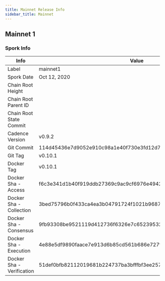 ```yaml
---
title: Mainnet Release Info
sidebar_title: Mainnet
---
```


## Mainnet 1

### Spork Info

| Info | Value | 
|--|--|
| Label | mainnet1 |
| Spork Date | Oct 12, 2020 |
| Chain Root Height |  |
| Chain Root Parent ID |  |
| Chain Root State Commit |  |
| Cadence Version | v0.9.2 |
| Git Commit | 114d45436e7d9052e910c98a1e40f730e3fd12d7 |
| Git Tag | v0.10.1 |
| Docker Tag | v0.10.1 |
| Docker Sha - Access | f6c3e341d1b40f919ddb27369c9ac9cf6976e49422b19582c54175ede7de8207 |
| Docker Sha - Collection | 3bed75796b0f433ca4ea3b04791724f1021b9687737680031667a17dacccb77e |
| Docker Sha - Consensus | 9fb93308be9521119d412736f6326e7c65239532fcc48d17a0fdd6506c02d3e6 |
| Docker Sha - Execution | 4e88e5df9890faace7e913d6b85cd561b686e727f663f82c5a9d7e90fa3afa2e |
| Docker Sha - Verification | 51def0bfb82112019681b224737ba3bfffbf3ee257ef8bb8c67dd1156bc8d810 |
